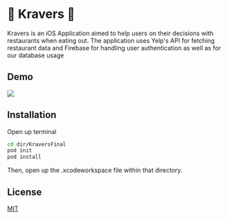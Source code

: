 # 📱 Kravers 🍲
Kravers is an iOS Application aimed to help users on their decisions with restaurants when eating out. The application uses Yelp's API for fetching restaurant data and Firebase for handling user authentication as well as for our database usage

## Demo 
![](kravers-demo.gif)

## Installation
Open up terminal 
```bash
cd dir/KraversFinal
pod init 
pod install
```
Then, open up the .xcodeworkspace file within that directory. 

## License
[MIT](https://choosealicense.com/licenses/mit/)
